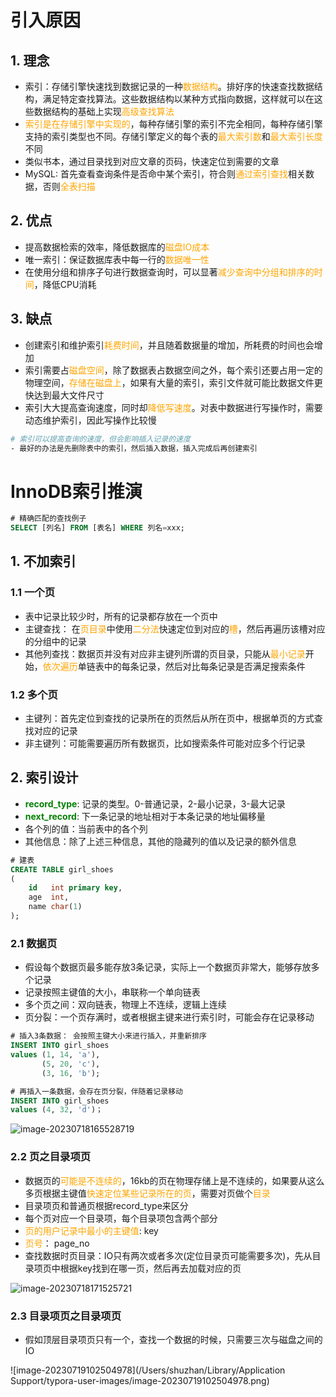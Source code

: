 # 引入原因

## 1. 理念

- 索引：存储引擎快速找到数据记录的一种<font color=orange>数据结构</font>。排好序的快速查找数据结构，满足特定查找算法。这些数据结构以某种方式指向数据，这样就可以在这些数据结构的基础上实现<font color=orange>高级查找算法</font>
- <font color=orange>索引是在存储引擎中实现的</font>，每种存储引擎的索引不完全相同，每种存储引擎支持的索引类型也不同。存储引擎定义的每个表的<font color=orange>最大索引数</font>和<font color=orange>最大索引长度</font>不同
- 类似书本，通过目录找到对应文章的页码，快速定位到需要的文章
- MySQL: 首先查看查询条件是否命中某个索引，符合则<font color=orange>通过索引查找</font>相关数据，否则<font color=orange>全表扫描</font>

## 2. 优点

- 提高数据检索的效率，降低数据库的<font color=orange>磁盘IO成本</font>
- 唯一索引：保证数据库表中每一行的<font color=orange>数据唯一性</font>
- 在使用分组和排序子句进行数据查询时，可以显著<font color=orange>减少查询中分组和排序的时间</font>，降低CPU消耗

## 3. 缺点

- 创建索引和维护索引<font color=orange>耗费时间</font>，并且随着数据量的增加，所耗费的时间也会增加
- 索引需要占<font color=orange>磁盘空间</font>，除了数据表占数据空间之外，每个索引还要占用一定的物理空间，<font color=orange>存储在磁盘上</font>，如果有大量的索引，索引文件就可能比数据文件更快达到最大文件尺寸
- 索引大大提高查询速度，同时却<font color=orange>降低写速度</font>。对表中数据进行写操作时，需要动态维护索引，因此写操作比较慢

```bash
# 索引可以提高查询的速度，但会影响插入记录的速度
- 最好的办法是先删除表中的索引，然后插入数据，插入完成后再创建索引
```

# InnoDB索引推演

```sql
# 精确匹配的查找例子
SELECT [列名] FROM [表名] WHERE 列名=xxx;
```

## 1. 不加索引

### 1.1 一个页

- 表中记录比较少时，所有的记录都存放在一个页中
- 主键查找： 在<font color=orange>页目录</font>中使用<font color=orange>二分法</font>快速定位到对应的<font color=orange>槽</font>，然后再遍历该槽对应的分组中的记录
- 其他列查找：数据页并没有对应非主键列所谓的页目录，只能从<font color="orange">最小记录</font>开始，<font color="orange">依次遍历</font>单链表中的每条记录，然后对比每条记录是否满足搜索条件

### 1.2 多个页

- 主键列：首先定位到查找的记录所在的页然后从所在页中，根据单页的方式查找对应的记录
- 非主键列：可能需要遍历所有数据页，比如搜索条件可能对应多个行记录

## 2. 索引设计

- <font color=green><strong>record_type</strong></font>: 记录的类型。0-普通记录，2-最小记录，3-最大记录
- <font color=green><strong>next_record</strong></font>: 下一条记录的地址相对于本条记录的地址偏移量
- 各个列的值：当前表中的各个列
- 其他信息：除了上述三种信息，其他的隐藏列的值以及记录的额外信息

```sql
# 建表
CREATE TABLE girl_shoes
(
    id   int primary key,
    age  int,
    name char(1)
);
```


### 2.1 数据页

- 假设每个数据页最多能存放3条记录，实际上一个数据页非常大，能够存放多个记录
- 记录按照主键值的大小，串联称一个单向链表
- 多个页之间：双向链表，物理上不连续，逻辑上连续
- 页分裂：一个页存满时，或者根据主键来进行索引时，可能会存在记录移动

```sql
# 插入3条数据： 会按照主键大小来进行插入，并重新排序
INSERT INTO girl_shoes
values (1, 14, 'a'),
       (5, 20, 'c'),
       (3, 16, 'b');

# 再插入一条数据，会存在页分裂，伴随着记录移动
INSERT INTO girl_shoes
values (4, 32, 'd')；
```

![image-20230718165528719](https://erick-typora-image.oss-cn-shanghai.aliyuncs.com/img/image-20230718165528719.png)

### 2.2 页之目录项页

- 数据页的<font color=orange>可能是不连续的</font>，16kb的页在物理存储上是不连续的，如果要从这么多页根据主键值<font color=orange>快速定位某些记录所在的页</font>，需要对页做个<font color=orange>目录</font>
- 目录项页和普通页根据record_type来区分
- 每个页对应一个目录项，每个目录项包含两个部分
- <font color=orange>页的用户记录中最小的主键值</font>: key
- <font color=orange>页号</font>： page_no
- 查找数据时页目录：IO只有两次或者多次(定位目录页可能需要多次)，先从目录项页中根据key找到在哪一页，然后再去加载对应的页

![image-20230718171525721](https://erick-typora-image.oss-cn-shanghai.aliyuncs.com/img/image-20230718171525721.png)

### 2.3 目录项页之目录项页

- 假如顶层目录项页只有一个，查找一个数据的时候，只需要三次与磁盘之间的IO

![image-20230719102504978](/Users/shuzhan/Library/Application Support/typora-user-images/image-20230719102504978.png)
